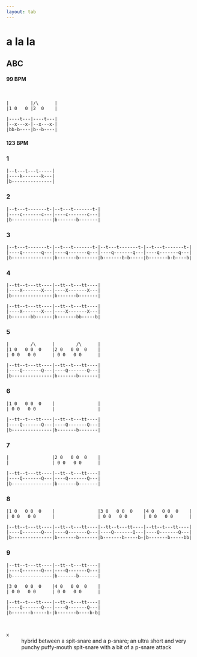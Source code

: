 ```yaml
---
layout: tab
---
```


# a la la
## ABC

#### 99 BPM

<br/>

```bbx-melody
|        |/\      |
|1 0   0 |2  0    |
```

```
|----t---|----t---|
|--x---x-|--x---x-|
|bb-b----|b--b----|
```

#### 123 BPM

### 1
```
|--t---t---t-----|
|----k-------k---|
|b---------------|
```

### 2
```
|--t---t-------t-|--t---t-------t-|
|----c-------c---|----c-------c---|
|b---------------|b-------b-------|
```

### 3
```
|--t---t-------t-|--t---t-------t-|--t---t-------t-|--t---t-------t-|
|----q-------q---|----q-------q---|----q-------q---|----q-------q---|
|b---------------|b-------b-------|b-------b-b-----|b-------b-b----b|
```

### 4

```
|--tt--t---tt----|--tt--t---tt----|
|----X-------X---|----X-------X---|
|b---------------|b-------b-------|
```

```
|--tt--t---tt----|--tt--t---tt----|
|----X-------X---|----X-------X---|
|b-------bb------|b-------bb-----b|
```

### 5

```bbx-melody
|        /\      |        /\      |
|1 0   0 0  0    |2 0   0 0  0    |
| 0 0   0 0      | 0 0   0 0      |
```

```
|--tt--t---tt----|--tt--t---tt----|
|----Q-------Q---|----Q-------Q---|
|b---------------|b-------b-------|
```

### 6

```bbx-melody
|1 0   0 0  0    |                |
| 0 0   0 0      |                |
```

```
|--tt--t---tt----|--tt--t---tt----|
|----Q-------Q---|----Q-------Q---|
|b---------------|b-------b-------|
```

### 7

```bbx-melody
|                |2 0   0 0  0    |
|                | 0 0   0 0      |
```

```
|--tt--t---tt----|--tt--t---tt----|
|----Q-------Q---|----Q-------Q---|
|b---------------|b-------b-------|
```

### 8

```bbx-melody
|1 0   0 0  0    |                |3 0   0 0  0    |4 0   0 0  0    |
| 0 0   0 0      |                | 0 0   0 0      | 0 0   0 0      |
```

```
|--tt--t---tt----|--tt--t---tt----|--tt--t---tt----|--tt--t---tt----|
|----Q-------Q---|----Q-------Q---|----Q-------Q---|----Q-------Q---|
|b---------------|b-------b-------|b-------b-----b-|b-------b-----bb|
```

### 9

```
|--tt--t---tt----|--tt--t---tt----|
|----Q-------Q---|----Q-------Q---|
|b---------------|b-------b-------|
```

```bbx-melody
|3 0   0 0  0    |4 0   0 0  0    |
| 0 0   0 0      | 0 0   0 0      |
```

```
|--tt--t---tt----|--tt--t---tt----|
|----Q-------Q---|----Q-------Q---|
|b-------b-----b-|b-------b----b-b|
```


<br/>

<dl>
    <dt><code>x</code></dt><dd>hybrid between a spit-snare and a p-snare; an ultra short and very punchy puffy-mouth spit-snare with a bit of a p-snare attack</dd>
</dl>
